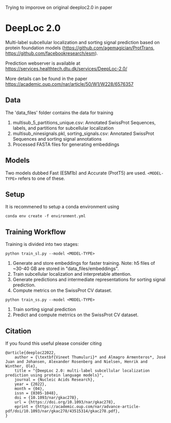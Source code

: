 Trying to imporove on original deeploc2.0 in paper 

# DeepLoc 2.0

Multi-label subcellular localization and sorting signal prediction based on protein foundation models (https://github.com/agemagician/ProtTrans, https://github.com/facebookresearch/esm).

Prediction webserver is available at https://services.healthtech.dtu.dk/services/DeepLoc-2.0/

More details can be found in the paper https://academic.oup.com/nar/article/50/W1/W228/6576357


## Data
The 'data_files' folder contains the data for training
1. multisub_5_partitions_unique.csv: Annotated SwissProt Sequences, labels, and partitions for subcellular localization
2. multisub_ninesignals.pkl, sorting_signals.csv: Annotated SwissProt Sequences and sorting signal annotations
3. Processed FASTA files for generating embeddings

## Models
Two models dubbed Fast (ESM1b) and Accurate (ProtT5) are used. `<MODEL-TYPE>` refers to one of these. 

## Setup

It is recommened to setup a conda environment using

`conda env create -f environment.yml`

## Training Workflow

Training is divided into two stages:

`python train_sl.py --model <MODEL-TYPE>`
1. Generate and store embeddings for faster training. Note: h5 files of ~30-40 GB are stored in "data_files/embeddings".
2. Train subcellular localization and interpretable attention.
3. Generate predictions and intermediate representations for sorting signal prediction.
4. Compute metrics on the SwissProt CV dataset.


`python train_ss.py --model <MODEL-TYPE>`
1. Train sorting signal prediction
2. Predict and compute metrrics on the SwissProt CV dataset.

## Citation

If you found this useful please consider citing

```
@article{deeploc22022,
    author = {\textbf{Vineet Thumuluri}* and Almagro Armenteros*, José Juan and Johansen, Alexander Rosenberg and Nielsen, Henrik and Winther, Ole},
    title = "{DeepLoc 2.0: multi-label subcellular localization prediction using protein language models}",
    journal = {Nucleic Acids Research},
    year = {2022},
    month = {04},
    issn = {0305-1048},
    doi = {10.1093/nar/gkac278},
    url = {https://doi.org/10.1093/nar/gkac278},
    eprint = {https://academic.oup.com/nar/advance-article-pdf/doi/10.1093/nar/gkac278/43515314/gkac278.pdf},
}
```
